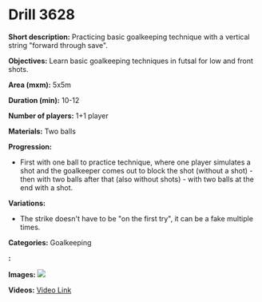 # Drill 3628

**Short description:**
Practicing basic goalkeeping technique with a vertical string "forward through save".

**Objectives:**
Learn basic goalkeeping techniques in futsal for low and front shots.

**Area (mxm):**
5x5m

**Duration (min):**
10-12

**Number of players:**
1+1 player

**Materials:**
Two balls

**Progression:**
- First with one ball to practice technique, where one player simulates a shot and the goalkeeper comes out to block the shot (without a shot) - then with two balls after that (also without shots) - with two balls at the end with a shot.

**Variations:**
- The strike doesn't have to be "on the first try", it can be a fake multiple times.

**Categories:**
Goalkeeping

**:**


**Images:**
![](https://www.coachingfutsal.com/\images\1f684006-3054-416e-b1c6-f07c60656517_forward_through_save.jpg)

**Videos:**
[Video Link](https://www.youtube.com/embed/_IWT-pWSDdQ)

